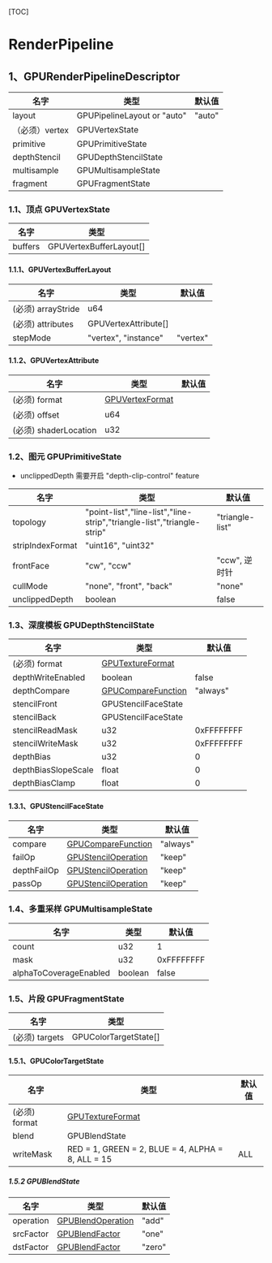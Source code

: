 [TOC]

# RenderPipeline

## 1、GPURenderPipelineDescriptor

|名字|类型|默认值|
|--|--|--|
|layout|GPUPipelineLayout or "auto"|"auto"|
|（必须）vertex|GPUVertexState|
|primitive|GPUPrimitiveState|
|depthStencil|GPUDepthStencilState|
|multisample|GPUMultisampleState|
|fragment|GPUFragmentState|

### 1.1、顶点 GPUVertexState

|名字|类型|
|--|--|
|buffers|GPUVertexBufferLayout[]|

#### 1.1.1、GPUVertexBufferLayout

|名字|类型|默认值|
|--|--|--|
|(必须) arrayStride|u64|
|(必须) attributes|GPUVertexAttribute[]|
|stepMode|"vertex", "instance"|"vertex"|

#### 1.1.2、GPUVertexAttribute

|名字|类型|默认值|
|--|--|--|
|(必须) format|[GPUVertexFormat](https://www.w3.org/TR/webgpu/#enumdef-gpuvertexformat)|
|(必须) offset|u64|
|(必须) shaderLocation|u32|

### 1.2、图元 GPUPrimitiveState

* unclippedDepth 需要开启 "depth-clip-control" feature

|名字|类型|默认值|
|--|--|--|
|topology|"point-list","line-list","line-strip","triangle-list","triangle-strip"|"triangle-list"|
|stripIndexFormat|"uint16", "uint32"||
|frontFace|"cw", "ccw"|"ccw", 逆时针|
|cullMode|"none", "front", "back"|"none"|
|unclippedDepth|boolean|false|

### 1.3、深度模板 GPUDepthStencilState

|名字|类型|默认值|
|--|--|--|
|(必须) format|[GPUTextureFormat](https://www.w3.org/TR/webgpu/#enumdef-gputextureformat)||
|depthWriteEnabled|boolean|false|
|depthCompare|[GPUCompareFunction](https://www.w3.org/TR/webgpu/#enumdef-gpucomparefunction)|"always"|
|stencilFront|GPUStencilFaceState||
|stencilBack|GPUStencilFaceState||
|stencilReadMask|u32|0xFFFFFFFF|
|stencilWriteMask|u32|0xFFFFFFFF|
|depthBias|u32|0|
|depthBiasSlopeScale|float|0|
|depthBiasClamp|float|0|

#### 1.3.1、GPUStencilFaceState

|名字|类型|默认值|
|--|--|--|
|compare|[GPUCompareFunction](https://www.w3.org/TR/webgpu/#enumdef-gpucomparefunction)|"always"|
|failOp|[GPUStencilOperation](https://www.w3.org/TR/webgpu/#enumdef-gpustenciloperation)|"keep"|
|depthFailOp|[GPUStencilOperation](https://www.w3.org/TR/webgpu/#enumdef-gpustenciloperation)|"keep"|
|passOp|[GPUStencilOperation](https://www.w3.org/TR/webgpu/#enumdef-gpustenciloperation)|"keep"|

### 1.4、多重采样 GPUMultisampleState

|名字|类型|默认值|
|--|--|--|
|count|u32|1|
|mask|u32|0xFFFFFFFF|
|alphaToCoverageEnabled|boolean|false|

### 1.5、片段 GPUFragmentState

|名字|类型|
|--|--|
|(必须) targets|GPUColorTargetState[]|

#### 1.5.1、GPUColorTargetState

|名字|类型|默认值|
|--|--|--|
|(必须) format|[GPUTextureFormat](https://www.w3.org/TR/webgpu/#enumdef-gputextureformat)|
|blend|GPUBlendState|
|writeMask|RED = 1, GREEN = 2, BLUE = 4, ALPHA = 8, ALL = 15|ALL|

##### 1.5.2 GPUBlendState

|名字|类型|默认值|
|--|--|--|
|operation|[GPUBlendOperation](https://www.w3.org/TR/webgpu/#enumdef-gpublendoperation)|"add"|
|srcFactor|[GPUBlendFactor](https://www.w3.org/TR/webgpu/#enumdef-gpublendfactor)|"one"|
|dstFactor|[GPUBlendFactor](https://www.w3.org/TR/webgpu/#enumdef-gpublendfactor)|"zero"|